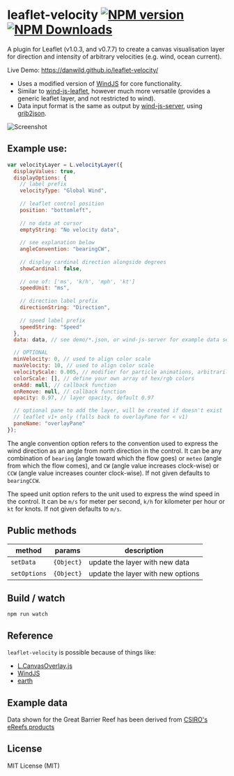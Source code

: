 # leaflet-velocity [![NPM version][npm-image]][npm-url] [![NPM Downloads][npm-downloads-image]][npm-url]

A plugin for Leaflet (v1.0.3, and v0.7.7) to create a canvas visualisation layer for direction and intensity of arbitrary velocities (e.g. wind, ocean current).

Live Demo: https://danwild.github.io/leaflet-velocity/

- Uses a modified version of [WindJS](https://github.com/Esri/wind-js) for core functionality.
- Similar to [wind-js-leaflet](https://github.com/danwild/wind-js-leaflet), however much more versatile (provides a generic leaflet layer, and not restricted to wind).
- Data input format is the same as output by [wind-js-server](https://github.com/danwild/wind-js-server), using [grib2json](https://github.com/cambecc/grib2json).

![Screenshot](/screenshots/velocity.gif?raw=true)

## Example use:

```javascript
var velocityLayer = L.velocityLayer({
  displayValues: true,
  displayOptions: {
    // label prefix
    velocityType: "Global Wind",
    
    // leaflet control position
    position: "bottomleft",
    
    // no data at cursor
    emptyString: "No velocity data",
    
    // see explanation below
    angleConvention: "bearingCW",
    
    // display cardinal direction alongside degrees
    showCardinal: false,
    
    // one of: ['ms', 'k/h', 'mph', 'kt']
    speedUnit: "ms",
    
    // direction label prefix
    directionString: "Direction",
    
    // speed label prefix
    speedString: "Speed"
  },
  data: data, // see demo/*.json, or wind-js-server for example data service

  // OPTIONAL
  minVelocity: 0, // used to align color scale
  maxVelocity: 10, // used to align color scale
  velocityScale: 0.005, // modifier for particle animations, arbitrarily defaults to 0.005
  colorScale: [], // define your own array of hex/rgb colors
  onAdd: null, // callback function
  onRemove: null, // callback function
  opacity: 0.97, // layer opacity, default 0.97

  // optional pane to add the layer, will be created if doesn't exist
  // leaflet v1+ only (falls back to overlayPane for < v1)
  paneName: "overlayPane"
});
```

The angle convention option refers to the convention used to express the wind direction as an angle from north direction in the control.
It can be any combination of `bearing` (angle toward which the flow goes) or `meteo` (angle from which the flow comes),
and `CW` (angle value increases clock-wise) or `CCW` (angle value increases counter clock-wise). If not given defaults to `bearingCCW`.

The speed unit option refers to the unit used to express the wind speed in the control.
It can be `m/s` for meter per second, `k/h` for kilometer per hour or `kt` for knots. If not given defaults to `m/s`.

## Public methods

| method       | params     | description                       |
| ------------ | ---------- | --------------------------------- |
| `setData`    | `{Object}` | update the layer with new data    |
| `setOptions` | `{Object}` | update the layer with new options |

## Build / watch

```shell
npm run watch
```

## Reference

`leaflet-velocity` is possible because of things like:

- [L.CanvasOverlay.js](https://gist.github.com/Sumbera/11114288)
- [WindJS](https://github.com/Esri/wind-js)
- [earth](https://github.com/cambecc/earth)

## Example data

Data shown for the Great Barrier Reef has been derived from [CSIRO's eReefs products](https://research.csiro.au/ereefs/)

## License

MIT License (MIT)

[npm-image]: https://badge.fury.io/js/leaflet-velocity.svg
[npm-url]: https://www.npmjs.com/package/leaflet-velocity
[npm-downloads-image]: https://img.shields.io/npm/dt/leaflet-velocity.svg
